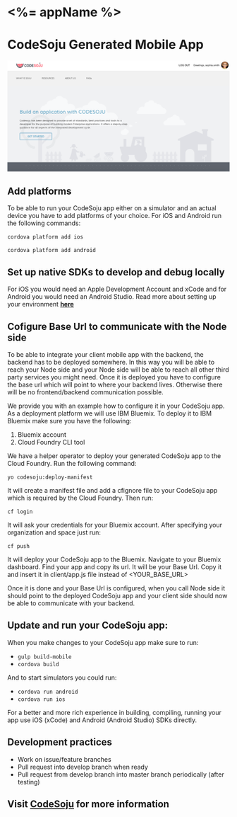# <%= appName %>

# CodeSoju Generated Mobile App

<img src="client/app/assets/images/readMe.png"></img>

## Add platforms
To be able to run your CodeSoju app either on a simulator and an actual device you have to add platforms of your choice. For iOS and Android run the following commands:
```
cordova platform add ios
```
```
cordova platform add android
```
## Set up native SDKs to develop and debug locally
For iOS you would need an Apple Development Account and xCode and for Android you would need an Android Studio. Read more about setting up your environment [**here**](https://cedrus.gitbooks.io/codesoju/content/native_mobile.html)
## Cofigure Base Url to communicate with the Node side

To be able to integrate your client mobile app with the backend, the backend has to be deployed somewhere. In this way you will be able to reach your Node side and your Node side will be able to reach all other third party services you might need. Once it is deployed you have to configure the base url which will point to where your backend lives. Otherwise there will be no frontend/backend communication possible.

We provide you with an example how to configure it in your CodeSoju app. As a deployment platform we will use IBM Bluemix. To deploy it to IBM Bluemix make sure you have the following:

1. Bluemix account
2. Cloud Foundry CLI tool

We have a helper operator to deploy your generated CodeSoju app to the Cloud Foundry. Run the following command:
```
yo codesoju:deploy-manifest
```
It will create a manifest file and add a cfignore file to your CodeSoju app which is required by the Cloud Foundry. Then run:
```
cf login
```
It will ask your credentials for your Bluemix account.
After specifying your organization and space just run:
```
cf push
```
It will deploy your CodeSoju app to the Bluemix. Navigate to your Bluemix dashboard. Find your app and copy its url. It will be your Base Url. Copy it and insert it in client/app.js file instead of <YOUR_BASE_URL>

Once it is done and your Base Url is configured, when you call Node side it should point to the deployed CodeSoju app and your client side should now be able to communicate with your backend.

## Update and run your CodeSoju app:

When you make changes to your CodeSoju app make sure to run:

- `gulp build-mobile`
- `cordova build`

And to start simulators you could run:
- `cordova run android`
- `cordova run ios`

For a better and more rich experience in building, compiling, running your app use iOS (xCode) and Android (Android Studio) SDKs directly.

## Development practices
- Work on issue/feature branches
- Pull request into develop branch when ready
- Pull request from develop branch into master branch periodically (after testing)

## Visit [**CodeSoju**](http://codesoju.io) for more information
